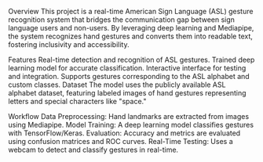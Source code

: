 Overview
This project is a real-time American Sign Language (ASL) gesture recognition system that bridges the communication gap between sign language users and non-users. By leveraging deep learning and Mediapipe, the system recognizes hand gestures and converts them into readable text, fostering inclusivity and accessibility.

Features
Real-time detection and recognition of ASL gestures.
Trained deep learning model for accurate classification.
Interactive interface for testing and integration.
Supports gestures corresponding to the ASL alphabet and custom classes.
Dataset
The model uses the publicly available ASL alphabet dataset, featuring labeled images of hand gestures representing letters and special characters like "space."

Workflow
Data Preprocessing: Hand landmarks are extracted from images using Mediapipe.
Model Training: A deep learning model classifies gestures with TensorFlow/Keras.
Evaluation: Accuracy and metrics are evaluated using confusion matrices and ROC curves.
Real-Time Testing: Uses a webcam to detect and classify gestures in real-time.
